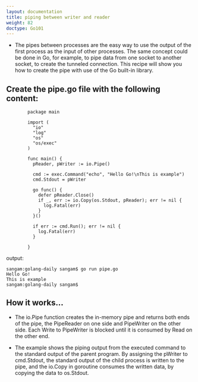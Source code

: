 ```yaml
---
layout: documentation
title: piping between writer and reader
weight: 82
doctype: Go101
---
```



- The pipes between processes are the easy way to use the output of the first process as the input of other processes.
The same concept could be done in Go, for example, to pipe data from one socket to another socket, to create the tunneled connection. 
This recipe will show you how to create the pipe with use of the Go built-in library.

## Create the pipe.go file with the following content:
```
        package main

        import (
          "io"
          "log"
          "os"
          "os/exec"
        )

        func main() {
          pReader, pWriter := io.Pipe()

          cmd := exec.Command("echo", "Hello Go!\nThis is example")
          cmd.Stdout = pWriter

          go func() {
            defer pReader.Close()
            if _, err := io.Copy(os.Stdout, pReader); err != nil {
              log.Fatal(err)
            }
          }()

          if err := cmd.Run(); err != nil {
            log.Fatal(err)
          }

        }

```
output:
```
sangam:golang-daily sangam$ go run pipe.go
Hello Go!
This is example
sangam:golang-daily sangam$ 

```
## How it works...

- The io.Pipe function creates the in-memory pipe and returns both ends of the pipe, the PipeReader on one side and PipeWriter on the other side. Each Write to PipeWriter is blocked until it is consumed by Read on the other end.

- The example shows the piping output from the executed command to the standard output of the parent program. By assigning the pWriter to cmd.Stdout, the standard output of the child process is written to the pipe, and the io.Copy in goroutine consumes the written data, by copying the data to os.Stdout.
